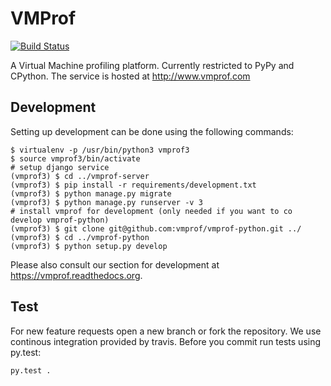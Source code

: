 # VMProf

[![Build Status](https://travis-ci.org/vmprof/vmprof-server.svg?branch=master)](https://travis-ci.org/vmprof/vmprof-server)

A Virtual Machine profiling platform. Currently restricted to PyPy and CPython. The service is hosted at http://www.vmprof.com

## Development

Setting up development can be done using the following commands:

	$ virtualenv -p /usr/bin/python3 vmprof3
	$ source vmprof3/bin/activate
	# setup django service
	(vmprof3) $ cd ../vmprof-server
	(vmprof3) $ pip install -r requirements/development.txt
	(vmprof3) $ python manage.py migrate
	(vmprof3) $ python manage.py runserver -v 3
	# install vmprof for development (only needed if you want to co develop vmprof-python)
	(vmprof3) $ git clone git@github.com:vmprof/vmprof-python.git ../
	(vmprof3) $ cd ../vmprof-python
	(vmprof3) $ python setup.py develop

Please also consult our section for development at https://vmprof.readthedocs.org.

## Test

For new feature requests open a new branch or fork the repository. We use continous integration
provided by travis. Before you commit run tests using py.test:

	py.test .
